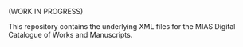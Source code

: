 (WORK IN PROGRESS)

This repository contains the underlying XML files for the MIAS Digital Catalogue of Works and Manuscripts.
